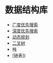 # 数据结构库

- [广度优先搜索](https://github.com/ConnorTomato/Data-Structure/tree/master/Breadth%20First%20Search)
- [深度优先搜索](https://github.com/ConnorTomato/Data-Structure/tree/master/Depth%20First%20Search/Degree:%20Easy)
- [动态规划](https://github.com/ConnorTomato/Data-Structure/tree/master/Dynamic%20programming)
- [二叉树](https://github.com/ConnorTomato/Data-Structure/tree/master/%E4%BA%8C%E5%8F%89%E6%A0%91)
- 栈
- [链表](
